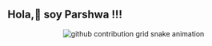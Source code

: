 ## Hola,👋 soy Parshwa !!!
                                                      

<p align="center">
  <img src="https://raw.githubusercontent.com/parshwa913/parshwa913/output/snake.svg" alt="github contribution grid snake animation" />
</p>
<!--
**parshwa913/parshwa913** is a ✨ _special_ ✨ repository because its `README.md` (this file) appears on your GitHub profile.
  # Hola,👋 soy Parshwa!!!
Here are some ideas to get you started:

- 🔭 I’m currently working on ...
- 🌱 I’m currently learning ...
- 👯 I’m looking to collaborate on ...
- 🤔 I’m looking for help with ...
- 💬 Ask me about ...
- 📫 How to reach me: ...
- 😄 Pronouns: ...
- ⚡ Fun fact: ...
-->
<!--Leetcode Stats](https://leetcard.jacoblin.cool/parshwa913)
![LeetCode Stats](https://leetcard.jacoblin.cool/parshwa913?theme=wtf&font=Hanuman)
![Leetcode Stats](https://leetcard.jacoblin.cool/parshwa913?theme=wtf&font=Titillium%20Web)-->

